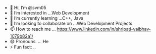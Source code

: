 - 👋 Hi, I’m @svm05
- 👀 I’m interested in ...Web Development
- 🌱 I’m currently learning ...C++, Java
- 💞️ I’m looking to collaborate on ...Web Development Projects
- 📫 How to reach me ... https://www.linkedin.com/in/shripati-vaibhav-1079b82a1/
- 😄 Pronouns: ... He
- ⚡ Fun fact: ..

<!---
svm05/svm05 is a ✨ special ✨ repository because its `README.md` (this file) appears on your GitHub profile.
You can click the Preview link to take a look at your changes.
--->
